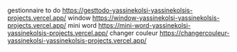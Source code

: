 gestionnaire to do https://gesttodo-yassinekolsi-yassinekolsis-projects.vercel.app/
window https://window-yassinekolsi-yassinekolsis-projects.vercel.app/
mini word https://mini-word-yassinekolsi-yassinekolsis-projects.vercel.app/
changer couleur https://changercouleur-yassinekolsi-yassinekolsis-projects.vercel.app/